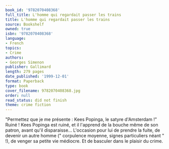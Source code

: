 ```yaml
---
book_id: '9782070408368'
full_title: L'homme qui regardait passer les trains
title: L'homme qui regardait passer les trains
source: Bookshelf
owned: true
isbn: '9782070408368'
language:
- French
topics:
- Crime
authors:
- Georges Simenon
publisher: Gallimard
length: 279 pages
date_published: '1999-12-01'
format: Paperback
type: book
cover_filename: 9782070408368.jpg
order: null
read_status: did not finish
theme: crime fiction
---
```

"Permettez que je me présente : Kees Popinga, le satyre d'Amsterdam !" Ruiné ! Kees Popinga est ruiné, et il l'apprend de la bouche même de son patron, avant qu'il disparaisse... L'occasion pour lui de prendre la fuite, de devenir un autre homme (" corpulence moyenne, signes particuliers néant " !), de venger sa petite vie médiocre. Et de basculer dans le plaisir du crime.
